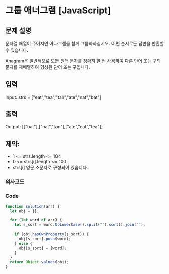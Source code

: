 # 그룹 애너그램 [JavaScript] 

## 문제 설명
문자열 배열이 주어지면 아나그램을 함께 그룹화하십시오. 어떤 순서로든 답변을 반환할 수 있습니다.

Anagram은 일반적으로 모든 원래 문자를 정확히 한 번 사용하여 다른 단어 또는 구의 문자를 재배열하여 형성된 단어 또는 구입니다.

## 입력
Input: strs = ["eat","tea","tan","ate","nat","bat"]

## 출력
Output: [["bat"],["nat","tan"],["ate","eat","tea"]]

## 제약:
- 1 <= strs.length <= 104
- 0 <= strs[i].length <= 100
- strs[i] 영문 소문자로 구성되어 있습니다.

### 의사코드 

### Code
```js
function solution(arr) {
  let obj = {};

  for (let word of arr) {
    let s_sort = word.toLowerCase().split("").sort().join("");

    if (obj.hasOwnProperty(s_sort)) {
      obj[s_sort].push(word);
    } else {
      obj[s_sort] = [word];
    }
  }
  return Object.values(obj);
}
```
